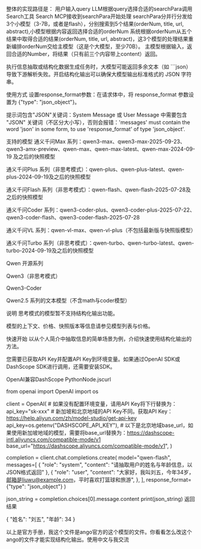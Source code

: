 整体的实现路径是：
用户输入query
LLM根据query选择合适的searchPara调用Search工具
Search MCP接收到searchPara开始处理
    searchPara分并行分发给3个小模型（3-7B，或者是flash），分别搜索到5个结果(orderNum, title, url, abstract),小模型根据内容返回选择合适的orderNum
    系统根据orderNum从五个结果中取得合适的结果(orderNum, title, url, abstract)，这3个模型的处理结果重新编排orderNum交给主模型（这是个大模型，至少70B）。
    主模型根据输入，返回合适的Number，将结果（只有前三个内容带上content）返回。



执行信息抽取或结构化数据生成任务时，大模型可能返回多余文本（如 ```json）导致下游解析失败。开启结构化输出可以确保大模型输出标准格式的 JSON 字符串。

使用方式
设置response_format参数：在请求体中，将 response_format 参数设置为 {"type": "json_object"}。

提示词包含"JSON"关键词：System Message 或 User Message 中需要包含 "JSON" 关键词（不区分大小写），否则会报错：'messages' must contain the word 'json' in some form, to use 'response_format' of type 'json_object'.

支持的模型
通义千问Max 系列：qwen3-max、qwen3-max-2025-09-23、qwen3-amx-preview、qwen-max、qwen-max-latest、qwen-max-2024-09-19 及之后的快照模型

通义千问Plus 系列（非思考模式）：qwen-plus、qwen-plus-latest、qwen-plus-2024-09-19及之后的快照模型

通义千问Flash 系列（非思考模式）：qwen-flash、qwen-flash-2025-07-28及之后的快照模型

通义千问Coder 系列：qwen3-coder-plus、qwen3-coder-plus-2025-07-22、qwen3-coder-flash、qwen3-coder-flash-2025-07-28

通义千问VL 系列：qwen-vl-max、qwen-vl-plus（不包括最新版与快照版模型）

通义千问Turbo 系列（非思考模式）：qwen-turbo、qwen-turbo-latest、qwen-turbo-2024-09-19及之后的快照模型

Qwen 开源系列

Qwen3（非思考模式）

Qwen3-Coder

Qwen2.5 系列的文本模型（不含math与coder模型）

说明
思考模式的模型暂不支持结构化输出功能。

模型的上下文、价格、快照版本等信息请参见模型列表与价格。

快速开始
以从个人简介中抽取信息的简单场景为例，介绍快速使用结构化输出的方法。

您需要已获取API Key并配置API Key到环境变量。如果通过OpenAI SDK或DashScope SDK进行调用，还需要安装SDK。

OpenAI兼容DashScope
PythonNode.jscurl
 
from openai import OpenAI
import os

client = OpenAI(
    # 如果没有配置环境变量，请用API Key将下行替换为：api_key="sk-xxx"
    # 新加坡和北京地域的API Key不同。获取API Key：https://help.aliyun.com/zh/model-studio/get-api-key
    api_key=os.getenv("DASHSCOPE_API_KEY"),
    # 以下是北京地域base_url，如果使用新加坡地域的模型，需要将base_url替换为：https://dashscope-intl.aliyuncs.com/compatible-mode/v1
    base_url="https://dashscope.aliyuncs.com/compatible-mode/v1",
)

completion = client.chat.completions.create(
    model="qwen-flash",
    messages=[
        {
            "role": "system",
            "content": "请抽取用户的姓名与年龄信息，以JSON格式返回"
        },
        {
            "role": "user",
            "content": "大家好，我叫刘五，今年34岁，邮箱是liuwu@example.com，平时喜欢打篮球和旅游", 
        },
    ],
    response_format={"type": "json_object"}
)

json_string = completion.choices[0].message.content
print(json_string)
返回结果
 
{
  "姓名": "刘五",
  "年龄": 34
}

以上是官方手册，我这个文件是ango官方的这个模型的文件。你看看怎么改这个ango的文件才能实现结构化输出。使用中文与我交流